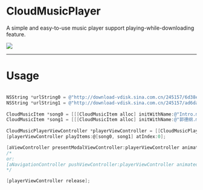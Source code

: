 CloudMusicPlayer
================

A simple and easy-to-use music player support playing-while-downloading feature.


[![](http://service.t.sina.com.cn/widget/qmd/1656360925/02781ba4/4.png)](http://weibo.com/smcz)


-----
Usage
=====

```objective-c

NSString *urlString0 = @"http://download-vdisk.sina.com.cn/245157/6d38ee69b79c155d2b448bf750d404615786fe33?ssig=JTdEuvjutu&Expires=9999999999&KID=sae,l30zoo1wmz&fn=Intro.mp3";
NSString *urlString1 = @"http://download-vdisk.sina.com.cn/245157/ad6dab14d778777b068d8506fe392cea72a535ec?ssig=TXHVGxE4vX&Expires=9999999999&KID=sae,l30zoo1wmz&fn=%E9%83%AD%E5%BE%B7%E7%BA%B2+%E4%BA%8E%E8%B0%A6.mp3";
    
CloudMusicItem *song0 = [[[CloudMusicItem alloc] initWithName:@"Intro.mp3" url:[NSURL URLWithString:urlString0] cacheKey:[NSString stringWithFormat:@"%lu", (unsigned long)[urlString0 hash]]] autorelease];
CloudMusicItem *song1 = [[[CloudMusicItem alloc] initWithName:@"郭德纲.mp3" url:[NSURL URLWithString:urlString1] cacheKey:[NSString stringWithFormat:@"%lu", (unsigned long)[urlString1 hash]]] autorelease];
    
CloudMusicPlayerViewController *playerViewController = [[CloudMusicPlayerViewController alloc] initWithNibName:@"CloudMusicPlayerViewController" bundle:nil];
[playerViewController playItems:@[song0, song1] atIndex:0];

[aViewController presentModalViewController:playerViewController animated:YES];
/*
or:
[aNavigationController pushViewController:playerViewController animated:YES];
*/

[playerViewController release];
    
```

